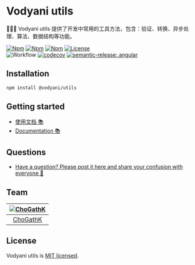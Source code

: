 # Vodyani utils

🏃🏻‍♀️ Vodyani utils 提供了开发中常用的工具方法，包含：验证、转换、异步处理、算法、数据结构等功能。

[![Npm](https://img.shields.io/npm/v/@vodyani/utils/latest.svg)](https://www.npmjs.com/package/@vodyani/utils)
[![Npm](https://img.shields.io/npm/v/@vodyani/utils/beta.svg)](https://www.npmjs.com/package/@vodyani/utils)
[![Npm](https://img.shields.io/npm/dm/@vodyani/utils)](https://www.npmjs.com/package/@vodyani/utils)
[![License](https://img.shields.io/github/license/vodyani/utils)](LICENSE)
<br>
![Workflow](https://github.com/vodyani/utils/actions/workflows/release.yml/badge.svg)
[![codecov](https://codecov.io/gh/vodyani/utils/branch/master/graph/badge.svg?token=CI3WEJUN6L)](https://codecov.io/gh/vodyani/utils)
[![semantic-release: angular](https://img.shields.io/badge/semantic--release-angular-e10079?logo=semantic-release)](https://github.com/semantic-release/semantic-release)

## Installation

```sh
npm install @vodyani/utils
```

## Getting started

- [使用文档 📚](https://vodyani.vercel.app/docs/other/utils)
- [Documentation 📚](https://vodyani.vercel.app/en/docs/other/utils)

## Questions

- [Have a question? Please post it here and share your confusion with everyone 🧐](https://github.com/vodyani/utils/discussions)

## Team

|[![ChoGathK](https://github.com/chogathK.png?size=100)](https://github.com/chogathK)|
|:-:|
|[ChoGathK](https://github.com/chogathK)|

## License

Vodyani utils is [MIT licensed](LICENSE).
